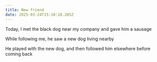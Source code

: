 ```yaml
---
title: New friend
date: 2025-03-24T15:10:18.285Z
---
```


Today, I met the black dog near my company and gave him a sausage

While following me, he saw a new dog living nearby

He played with the new dog, and then followed him elsewhere before coming back

